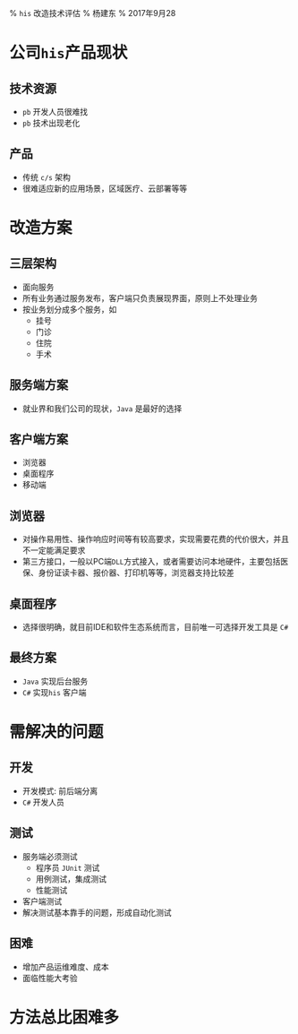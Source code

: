 % `his` 改造技术评估
% 杨建东
% 2017年9月28

# 公司`his`产品现状

## 技术资源

- `pb` 开发人员很难找
- `pb` 技术出现老化

## 产品

- 传统 `c/s` 架构
- 很难适应新的应用场景，区域医疗、云部署等等

# 改造方案

## 三层架构

- 面向服务
- 所有业务通过服务发布，客户端只负责展现界面，原则上不处理业务
- 按业务划分成多个服务，如
    - 挂号
    - 门诊
    - 住院
    - 手术

## 服务端方案

- 就业界和我们公司的现状，`Java` 是最好的选择

## 客户端方案

- 浏览器
- 桌面程序
- 移动端

## 浏览器

- 对操作易用性、操作响应时间等有较高要求，实现需要花费的代价很大，并且不一定能满足要求
- 第三方接口，一般以PC端`DLL`方式接入，或者需要访问本地硬件，主要包括医保、身份证读卡器、报价器、打印机等等，浏览器支持比较差

## 桌面程序

- 选择很明确，就目前IDE和软件生态系统而言，目前唯一可选择开发工具是 `C#`

## 最终方案

- `Java` 实现后台服务
- `C#` 实现`his` 客户端

# 需解决的问题

## 开发

- 开发模式: 前后端分离
- `C#` 开发人员

## 测试

- 服务端必须测试
    - 程序员 `JUnit` 测试
    - 用例测试，集成测试
    - 性能测试
- 客户端测试
- 解决测试基本靠手的问题，形成自动化测试

## 困难

- 增加产品运维难度、成本
- 面临性能大考验

# 方法总比困难多
